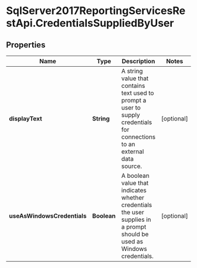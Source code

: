 # SqlServer2017ReportingServicesRestApi.CredentialsSuppliedByUser

## Properties
Name | Type | Description | Notes
------------ | ------------- | ------------- | -------------
**displayText** | **String** | A string value that contains text used to prompt a user to supply credentials for connections to an external data source. | [optional] 
**useAsWindowsCredentials** | **Boolean** | A boolean value that indicates whether credentials the user supplies in a prompt should be used as Windows credentials. | [optional] 


